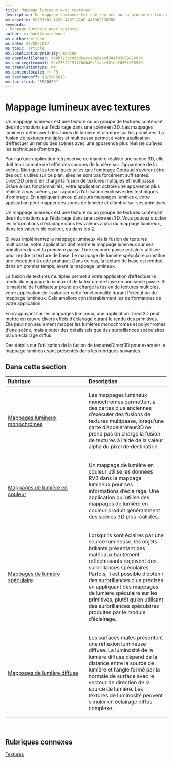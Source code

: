 ```yaml
---
title: Mappage lumineux avec textures
description: Un mappage lumineux est une texture ou un groupe de textures contenant des informations sur l’éclairage dans une scène en 3D.
ms.assetid: 5C7518D2-AC92-4A97-B7AF-4469D213D7BD
keywords:
- Mappage lumineux avec textures
author: michaelfromredmond
ms.author: mithom
ms.date: 02/08/2017
ms.topic: article
ms.localizationpriority: medium
ms.openlocfilehash: 9bbb723cc039d6ecca8a5ebcd30ef03559076934
ms.sourcegitcommit: 6cc275f2151f78db40c11ace381ee2d35f0155f9
ms.translationtype: MT
ms.contentlocale: fr-FR
ms.lasthandoff: 10/26/2018
ms.locfileid: "5570829"
---
```

# <a name="light-mapping-with-textures"></a>Mappage lumineux avec textures


Un mappage lumineux est une texture ou un groupe de textures contenant des informations sur l’éclairage dans une scène en 3D. Les mappages lumineux définissent des zones de lumière et d’ombre sur les primitives. La fusion de textures multiples et multipasse permet à votre application d’effectuer un rendu des scènes avec une apparence plus réaliste qu’avec les techniques d’ombrage.

Pour qu’une application retranscrive de manière réaliste une scène 3D, elle doit tenir compte de l’effet des sources de lumière sur l’apparence de la scène. Bien que les techniques telles que l’ombrage Gouraud s’avèrent être des outils utiles sur ce plan, elles ne sont pas forcément suffisantes. Direct3D prend en charge la fusion de textures multiples et multipasse. Grâce à ces fonctionnalités, votre application octroie une apparence plus réaliste à vos scènes, par rapport à l’utilisation exclusive des techniques d’ombrage. En appliquant un ou plusieurs mappages lumineux, votre application peut mapper des zones de lumière et d’ombre sur ses primitives.

Un mappage lumineux est une texture ou un groupe de textures contenant des informations sur l’éclairage dans une scène en 3D. Vous pouvez stocker les informations d’éclairage dans les valeurs alpha du mappage lumineux, dans les valeurs de couleur, ou dans les 2.

Si vous implémentez le mappage lumineux via la fusion de textures multipasse, votre application doit rendre le mappage lumineux sur ses primitives durant la première passe. Une seconde passe est alors utilisée pour rendre la texture de base. Le mappage de lumière spéculaire constitue une exception à cette pratique. Dans ce cas, la texture de base est rendue dans un premier temps, avant le mappage lumineux.

La fusion de textures multiples permet à votre application d’effectuer le rendu du mappage lumineux et de la texture de base en une seule passe. Si le matériel de l’utilisateur prend en charge la fusion de textures multiples, votre application doit valoriser cette fonctionnalité durant l’exécution du mappage lumineux. Cela améliore considérablement les performances de votre application.

En s’appuyant sur les mappages lumineux, une application Direct3D peut mettre en œuvre divers effets d’éclairage durant le rendu des primitives. Elle peut non seulement mapper les lumières monochromes et polychromes d’une scène, mais ajouter des détails tels que des surbrillances spéculaires ou un éclairage diffus.

Des détails sur l’utilisation de la fusion de texturesDirect3D pour exécuter le mappage lumineux sont présentés dans les rubriques suivantes.

## <a name="span-idin-this-sectionspanin-this-section"></a><span id="in-this-section"></span>Dans cette section


<table>
<colgroup>
<col width="50%" />
<col width="50%" />
</colgroup>
<thead>
<tr class="header">
<th align="left">Rubrique</th>
<th align="left">Description</th>
</tr>
</thead>
<tbody>
<tr class="odd">
<td align="left"><p><a href="monochrome-light-maps.md">Mappages lumineux monochromes</a></p></td>
<td align="left"><p>Les mappages lumineux monochromes permettent à des cartes plus anciennes d’exécuter des fusions de textures multipasse, lorsqu’une carte d’accélérateur3D ne prend pas en charge la fusion de textures à l’aide de la valeur alpha du pixel de destination.</p></td>
</tr>
<tr class="even">
<td align="left"><p><a href="color-light-maps.md">Mappages de lumière en couleur</a></p></td>
<td align="left"><p>Un mappage de lumière en couleur utilise les données RVB dans le mappage lumineux pour ses informations d’éclairage. Une application qui utilise des mappages de lumière en couleur produit généralement des scènes 3D plus réalistes.</p></td>
</tr>
<tr class="odd">
<td align="left"><p><a href="specular-light-maps.md">Mappages de lumière spéculaire</a></p></td>
<td align="left"><p>Lorsqu’ils sont éclairés par une source lumineuse, les objets brillants présentant des matériaux hautement réfléchissants reçoivent des surbrillances spéculaires. Parfois, il est possible d’obtenir des surbrillances plus précises en appliquant des mappages de lumière spéculaire sur les primitives, plutôt qu’en utilisant des surbrillances spéculaires produites par le module d’éclairage.</p></td>
</tr>
<tr class="even">
<td align="left"><p><a href="diffuse-light-maps.md">Mappages de lumière diffuse</a></p></td>
<td align="left"><p>Les surfaces mates présentent une réflexion lumineuse diffuse. La luminosité de la lumière diffuse dépend de la distance entre la source de lumière et l’angle formé par la normale de surface avec le vecteur de direction de la source de lumière. Les textures de luminosité peuvent simuler un éclairage diffus complexe.</p></td>
</tr>
</tbody>
</table>

 

## <a name="span-idrelated-topicsspanrelated-topics"></a><span id="related-topics"></span>Rubriques connexes


[Textures](textures.md)

 

 




